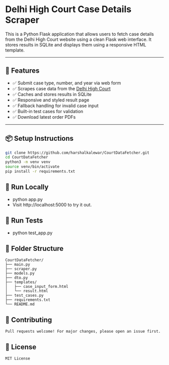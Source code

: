 # Delhi High Court Case Details Scraper

This is a Python Flask application that allows users to fetch case details from the Delhi High Court website using a clean Flask web interface. It stores results in SQLite and displays them using a responsive HTML template.

---

## 🔧 Features

- ✅ Submit case type, number, and year via web form
- ✅ Scrapes case data from the [Delhi High Court](https://delhihighcourt.nic.in/) 
- ✅ Caches and stores results in SQLite
- ✅ Responsive and styled result page
- ✅ Fallback handling for invalid case input
- ✅ Built-in test cases for validation
- ✅ Download latest order PDFs

---


## 📦 Setup Instructions

```bash
git clone https://github.com/harshalkalewar/CourtDataFetcher.git
cd CourtDataFetcher
python3 -m venv venv
source venv/bin/activate
pip install -r requirements.txt

```

## 🚀 Run Locally

- python app.py
- Visit http://localhost:5000 to try it out.

## 🧪 Run Tests

- python test_app.py


## 📝 Folder Structure

```
CourtDataFetcher/
├── main.py
├── scraper.py
├── models.py
├── dto.py
├── templates/
│   ├── case_input_form.html
│   └── result.html
├── test_cases.py
├── requirements.txt
└── README.md
```


## 📮 Contributing

```
Pull requests welcome! For major changes, please open an issue first.
```

## 📄 License

```
MIT License
```